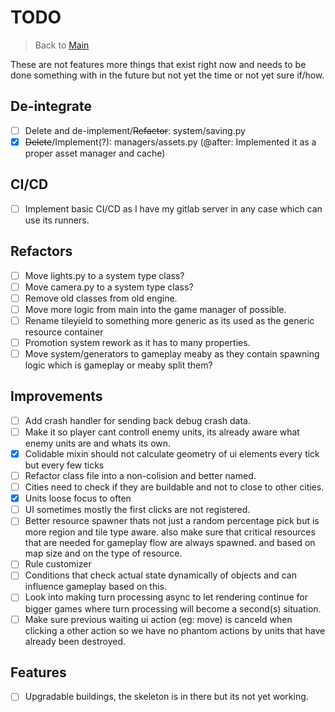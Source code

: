 # TODO

> Back to [Main](README.md)

These are not features more things that exist right now and needs to be done something with in the future but not yet the time or not yet sure if/how.

## De-integrate

- [ ] Delete and de-implement/~~Refactor~~: system/saving.py
- [x] ~~Delete~~/Implement(?): managers/assets.py (@after: Implemented it as a proper asset manager and cache)

## CI/CD

- [ ] Implement basic CI/CD as I have my gitlab server in any case which can use its runners.

## Refactors

- [ ] Move lights.py to a system type class?
- [ ] Move camera.py to a system type class?
- [ ] Remove old classes from old engine.
- [ ] Move more logic from main into the game manager of possible.
- [ ] Rename tileyield to something more generic as its used as the generic resource container
- [ ] Promotion system rework as it has to many properties.
- [ ] Move system/generators to gameplay meaby as they contain spawning logic which is gameplay or meaby split them?

## Improvements

- [ ] Add crash handler for sending back debug crash data.
- [ ] Make it so player cant controll enemy units, its already aware what enemy units are and whats its own.
- [x] Colidable mixin should not calculate geometry of ui elements every tick but every few ticks
- [ ] Refactor class file into a non-colision and better named.
- [ ] Cities need to check if they are buildable and not to close to other cities.
- [x] Units loose focus to often
- [ ] UI sometimes mostly the first clicks are not registered.
- [ ] Better resource spawner thats not just a random percentage pick but is more region and tile type aware. also make sure that critical resources that are needed for gameplay flow are always spawned. and based on map size and on the type of resource.
- [ ] Rule customizer
- [ ] Conditions that check actual state dynamically of objects and can influence gameplay based on this.
- [ ] Look into making turn processing async to let rendering continue for bigger games where turn processing will become a second(s) situation.
- [ ] Make sure previous waiting ui action (eg: move) is canceld when clicking a other action so we have no phantom actions by units that have already been destroyed.

## Features

- [ ] Upgradable buildings, the skeleton is in there but its not yet working.
